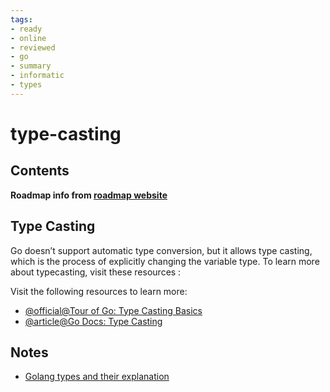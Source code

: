 ```yaml
---
tags:
- ready
- online
- reviewed
- go
- summary
- informatic
- types
---
```


# type-casting

## Contents

__Roadmap info from [roadmap website](https://roadmap.sh/golang/go-basics/type-casting)__

## Type Casting

Go doesn’t support automatic type conversion, but it allows type casting, which is the process of explicitly changing the variable type. To learn more about typecasting, visit these resources :

Visit the following resources to learn more:

- [@official@Tour of Go: Type Casting Basics](https://go.dev/tour/basics/13)
- [@article@Go Docs: Type Casting](https://golangdocs.com/type-casting-in-golang)

## Notes

- [Golang types and their explanation](../../go/roadmap/notes/basics.md##golang-types-and-their-explanation)
